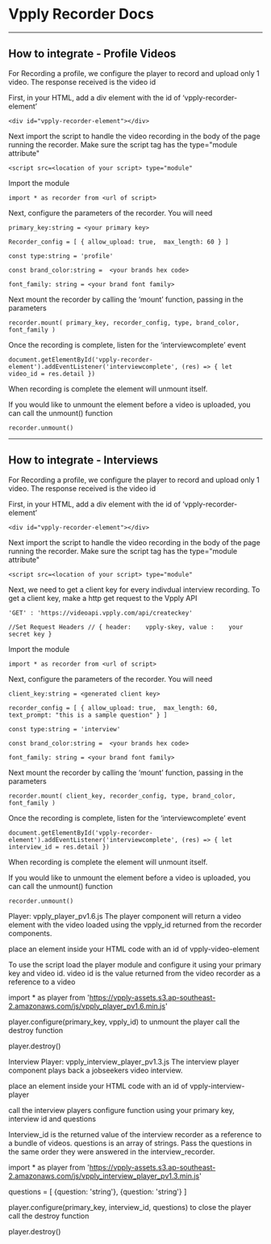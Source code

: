 # Vpply Recorder Docs
---

## How to integrate - Profile Videos

For Recording a profile, we configure the player to record and upload only 1 video. The response received is the video id

First, in your HTML, add a div element with the id of ‘vpply-recorder-element’

`<div id="vpply-recorder-element"></div>`

Next import the script to handle the video recording in the body of the page running the recorder. Make sure the script tag has the type="module attribute"

`<script src=<location of your script> type="module"`

Import the module

`import * as recorder from <url of script>`

Next, configure the parameters of the recorder. You will need

`primary_key:string = <your primary key>`

`Recorder_config = [
    {
        allow_upload: true, 
        max_length: 60
    }
]`

`const type:string = 'profile'`

`const brand_color:string =  <your brands hex code>`

`font_family: string = <your brand font family>`

Next mount the recorder by calling the ‘mount’ function, passing in the parameters

`recorder.mount(
	primary_key,
    recorder_config,
    type,
    brand_color,
    font_family
)`

Once the recording is complete, listen for the ‘interviewcomplete’ event 

`document.getElementById('vpply-recorder-element').addEventListener('interviewcomplete', (res) => {
    let video_id = res.detail
})`

When recording is complete the element will unmount itself.

If you would like to unmount the element before a video is uploaded, you can call the unmount() function

`recorder.unmount()`

---

## How to integrate - Interviews

For Recording a profile, we configure the player to record and upload only 1 video. The response received is the video id

First, in your HTML, add a div element with the id of ‘vpply-recorder-element’

`<div id="vpply-recorder-element"></div>`

Next import the script to handle the video recording in the body of the page running the recorder. Make sure the script tag has the type="module attribute"

`<script src=<location of your script> type="module"`

Next, we need to get a client key for every indivdual interview recording. To get a client key, make a http get request to the Vpply API

`'GET' : 'https://videoapi.vpply.com/api/createckey'`

`//Set Request Headers //
 {
     header:    vpply-skey,
     value :    your secret key
 }`

Import the module

`import * as recorder from <url of script>`

Next, configure the parameters of the recorder. You will need

`client_key:string = <generated client key>`

`recorder_config = [
    {
        allow_upload: true, 
        max_length: 60,
        text_prompt: "this is a sample question"
    }
]`

`const type:string = 'interview'`

`const brand_color:string =  <your brands hex code>`

`font_family: string = <your brand font family>`

Next mount the recorder by calling the ‘mount’ function, passing in the parameters

`recorder.mount(
	client_key,
    recorder_config,
    type,
    brand_color,
    font_family
)`

Once the recording is complete, listen for the ‘interviewcomplete’ event 

`document.getElementById('vpply-recorder-element').addEventListener('interviewcomplete', (res) => {
    let interview_id = res.detail
})`

When recording is complete the element will unmount itself.

If you would like to unmount the element before a video is uploaded, you can call the unmount() function

`recorder.unmount()`

Player: vpply_player_pv1.6.js
The player component will return a video element with the video loaded using the vpply_id returned from the recorder components.

place an element inside your HTML code with an id of vpply-video-element

<div id="vpply-video-element"></div>
To use the script load the player module and configure it using your primary key and video id. video id is the value returned from the video recorder as a reference to a video

import * as player from 'https://vpply-assets.s3.ap-southeast-2.amazonaws.com/js/vpply_player_pv1.6.min.js'

player.configure(primary_key, vpply_id)
to unmount the player call the destroy function

player.destroy()


Interview Player: vpply_interview_player_pv1.3.js
The interview player component plays back a jobseekers video interview.

place an element inside your HTML code with an id of vpply-interview-player

<div id="vpply-interview-player"></div>
call the interview players configure function using your primary key, interview id and questions

Interview_id is the returned value of the interview recorder as a reference to a bundle of videos. questions is an array of strings. Pass the questions in the same order they were answered in the interview_recorder.

import * as player from 'https://vpply-assets.s3.ap-southeast-2.amazonaws.com/js/vpply_interview_player_pv1.3.min.js'

questions = [
    {question: 'string'}, 
    {question: 'string'}
]

player.configure(primary_key, interview_id, questions)
to close the player call the destroy function

player.destroy()
